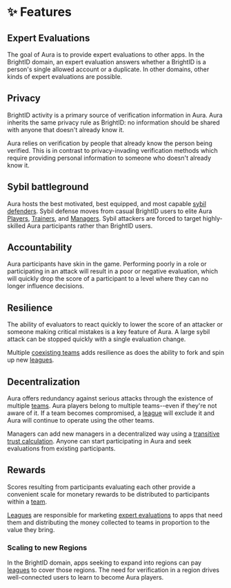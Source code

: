 # ✨ Features

## Expert Evaluations

The goal of Aura is to provide expert evaluations to other apps. In the BrightID domain, an expert evaluation answers whether a BrightID is a person's single allowed account or a duplicate. In other domains, other kinds of expert evaluations are possible.

## Privacy

BrightID activity is a primary source of verification information in Aura. Aura inherits the same privacy rule as BrightID: no information should be shared with anyone that doesn't already know it.

Aura relies on verification by people that already know the person being verified. This is in contrast to privacy-invading verification methods which require providing personal information to someone who doesn't already know it.

## Sybil battleground <a href="#sybil-battleground" id="sybil-battleground"></a>

Aura hosts the best motivated, best equipped, and most capable [sybil defenders](https://en.wikipedia.org/wiki/Sybil\_attack). Sybil defense moves from casual BrightID users to elite Aura [Players](broken-reference), [Trainers](../advanced-roles/trainers.md), and [Managers](../advanced-roles/managers.md). Sybil attackers are forced to target highly-skilled Aura participants rather than BrightID users.

## Accountability

Aura participants have skin in the game. Performing poorly in a role or participating in an attack will result in a poor or negative evaluation, which will quickly drop the score of a participant to a level where they can no longer influence decisions.

## Resilience

The ability of evaluators to react quickly to lower the score of an attacker or someone making critical mistakes is a key feature of Aura. A large sybil attack can be stopped quickly with a single evaluation change.

Multiple [coexisting teams](how-aura-works.md#decentralization) adds resilience as does the ability to fork and spin up new [leagues](../advanced-roles/teams.md#leagues).

## Decentralization

Aura offers redundancy against serious attacks through the existence of multiple [teams](../advanced-roles/teams.md). Aura players belong to multiple teams--even if they're not aware of it. If a team becomes compromised, a [league](../advanced-roles/teams.md#leagues) will exclude it and Aura will continue to operate using the other teams.

Managers can add new managers in a decentralized way using a [transitive trust calculation](../advanced-roles/managers.md#manager-scores). Anyone can start participating in Aura and seek evaluations from existing participants.

## Rewards

Scores resulting from participants evaluating each other provide a convenient scale for monetary rewards to be distributed to participants within a [team](../advanced-roles/teams.md).

[Leagues](../advanced-roles/teams.md#leagues) are responsible for marketing [expert evaluations](how-aura-works.md#expert-evaluations) to apps that need them and distributing the money collected to teams in proportion to the value they bring.

### Scaling to new Regions

In the BrightID domain, apps seeking to expand into regions can pay [leagues](../advanced-roles/teams.md#leagues) to cover those regions. The need for verification in a region drives well-connected users to learn to become Aura players.&#x20;
